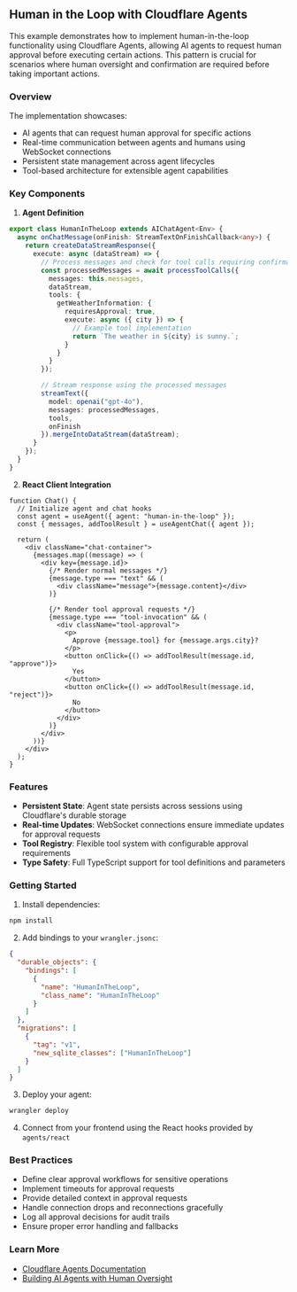 ## Human in the Loop with Cloudflare Agents

This example demonstrates how to implement human-in-the-loop functionality using Cloudflare Agents, allowing AI agents to request human approval before executing certain actions. This pattern is crucial for scenarios where human oversight and confirmation are required before taking important actions.

### Overview

The implementation showcases:

- AI agents that can request human approval for specific actions
- Real-time communication between agents and humans using WebSocket connections
- Persistent state management across agent lifecycles
- Tool-based architecture for extensible agent capabilities

### Key Components

1. **Agent Definition**

```ts
export class HumanInTheLoop extends AIChatAgent<Env> {
  async onChatMessage(onFinish: StreamTextOnFinishCallback<any>) {
    return createDataStreamResponse({
      execute: async (dataStream) => {
        // Process messages and check for tool calls requiring confirmation
        const processedMessages = await processToolCalls({
          messages: this.messages,
          dataStream,
          tools: {
            getWeatherInformation: {
              requiresApproval: true,
              execute: async ({ city }) => {
                // Example tool implementation
                return `The weather in ${city} is sunny.`;
              }
            }
          }
        });

        // Stream response using the processed messages
        streamText({
          model: openai("gpt-4o"),
          messages: processedMessages,
          tools,
          onFinish
        }).mergeIntoDataStream(dataStream);
      }
    });
  }
}
```

2. **React Client Integration**

```tsx
function Chat() {
  // Initialize agent and chat hooks
  const agent = useAgent({ agent: "human-in-the-loop" });
  const { messages, addToolResult } = useAgentChat({ agent });

  return (
    <div className="chat-container">
      {messages.map((message) => (
        <div key={message.id}>
          {/* Render normal messages */}
          {message.type === "text" && (
            <div className="message">{message.content}</div>
          )}

          {/* Render tool approval requests */}
          {message.type === "tool-invocation" && (
            <div className="tool-approval">
              <p>
                Approve {message.tool} for {message.args.city}?
              </p>
              <button onClick={() => addToolResult(message.id, "approve")}>
                Yes
              </button>
              <button onClick={() => addToolResult(message.id, "reject")}>
                No
              </button>
            </div>
          )}
        </div>
      ))}
    </div>
  );
}
```

### Features

- **Persistent State**: Agent state persists across sessions using Cloudflare's durable storage
- **Real-time Updates**: WebSocket connections ensure immediate updates for approval requests
- **Tool Registry**: Flexible tool system with configurable approval requirements
- **Type Safety**: Full TypeScript support for tool definitions and parameters

### Getting Started

1. Install dependencies:

```bash
npm install
```

2. Add bindings to your `wrangler.jsonc`:

```json
{
  "durable_objects": {
    "bindings": [
      {
        "name": "HumanInTheLoop",
        "class_name": "HumanInTheLoop"
      }
    ]
  },
  "migrations": [
    {
      "tag": "v1",
      "new_sqlite_classes": ["HumanInTheLoop"]
    }
  ]
}
```

3. Deploy your agent:

```bash
wrangler deploy
```

4. Connect from your frontend using the React hooks provided by `agents/react`

### Best Practices

- Define clear approval workflows for sensitive operations
- Implement timeouts for approval requests
- Provide detailed context in approval requests
- Handle connection drops and reconnections gracefully
- Log all approval decisions for audit trails
- Ensure proper error handling and fallbacks

### Learn More

- [Cloudflare Agents Documentation](https://developers.cloudflare.com/agents/)
- [Building AI Agents with Human Oversight](https://developers.cloudflare.com/agents/concepts/human-in-the-loop/)
